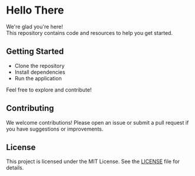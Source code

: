 # Hello There

We're glad you're here!  
This repository contains code and resources to help you get started.

## Getting Started

- Clone the repository
- Install dependencies
- Run the application

Feel free to explore and contribute!

## Contributing

We welcome contributions! Please open an issue or submit a pull request if you have suggestions or improvements.

## License

This project is licensed under the MIT License. See the [LICENSE](LICENSE) file for details.
